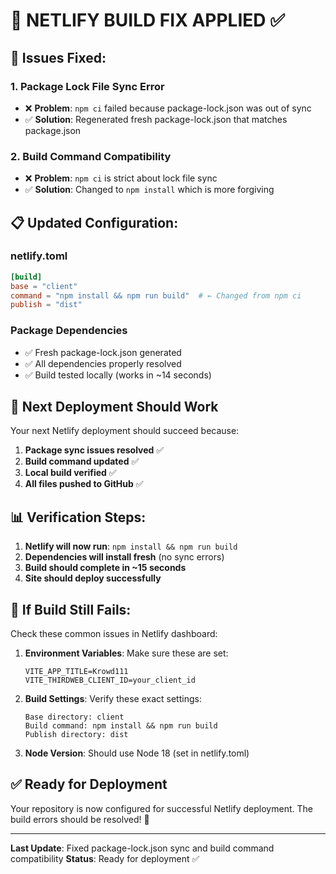 # 🎯 NETLIFY BUILD FIX APPLIED ✅

## 🔧 **Issues Fixed:**

### 1. **Package Lock File Sync Error**
- ❌ **Problem**: `npm ci` failed because package-lock.json was out of sync
- ✅ **Solution**: Regenerated fresh package-lock.json that matches package.json

### 2. **Build Command Compatibility**
- ❌ **Problem**: `npm ci` is strict about lock file sync
- ✅ **Solution**: Changed to `npm install` which is more forgiving

## 📋 **Updated Configuration:**

### netlify.toml
```toml
[build]
base = "client"
command = "npm install && npm run build"  # ← Changed from npm ci
publish = "dist"
```

### Package Dependencies
- ✅ Fresh package-lock.json generated
- ✅ All dependencies properly resolved
- ✅ Build tested locally (works in ~14 seconds)

## 🚀 **Next Deployment Should Work**

Your next Netlify deployment should succeed because:

1. **Package sync issues resolved** ✅
2. **Build command updated** ✅  
3. **Local build verified** ✅
4. **All files pushed to GitHub** ✅

## 📊 **Verification Steps:**

1. **Netlify will now run**: `npm install && npm run build`
2. **Dependencies will install fresh** (no sync errors)
3. **Build should complete in ~15 seconds**
4. **Site should deploy successfully**

## 🎯 **If Build Still Fails:**

Check these common issues in Netlify dashboard:

1. **Environment Variables**: Make sure these are set:
   ```
   VITE_APP_TITLE=Krowd111
   VITE_THIRDWEB_CLIENT_ID=your_client_id
   ```

2. **Build Settings**: Verify these exact settings:
   ```
   Base directory: client
   Build command: npm install && npm run build
   Publish directory: dist
   ```

3. **Node Version**: Should use Node 18 (set in netlify.toml)

## ✅ **Ready for Deployment**

Your repository is now configured for successful Netlify deployment. The build errors should be resolved! 🎉

---

**Last Update**: Fixed package-lock.json sync and build command compatibility
**Status**: Ready for deployment ✅